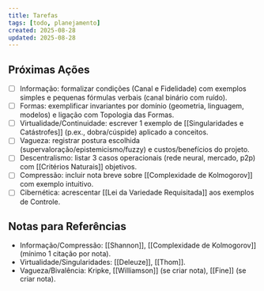 ```yaml
---
title: Tarefas
tags: [todo, planejamento]
created: 2025-08-28
updated: 2025-08-28
---
```


## Próximas Ações
- [ ] Informação: formalizar condições (Canal e Fidelidade) com exemplos simples e pequenas fórmulas verbais (canal binário com ruído).
- [ ] Formas: exemplificar invariantes por domínio (geometria, linguagem, modelos) e ligação com Topologia das Formas.
- [ ] Virtualidade/Continuidade: escrever 1 exemplo de [[Singularidades e Catástrofes]] (p.ex., dobra/cúspide) aplicado a conceitos.
- [ ] Vagueza: registrar postura escolhida (supervaloração/epistemicismo/fuzzy) e custos/benefícios do projeto.
- [ ] Descentralismo: listar 3 casos operacionais (rede neural, mercado, p2p) com [[Critérios Naturais]] objetivos.
- [ ] Compressão: incluir nota breve sobre [[Complexidade de Kolmogorov]] com exemplo intuitivo.
- [ ] Cibernética: acrescentar [[Lei da Variedade Requisitada]] aos exemplos de Controle.

## Notas para Referências
- Informação/Compressão: [[Shannon]], [[Complexidade de Kolmogorov]] (mínimo 1 citação por nota).
- Virtualidade/Singularidades: [[Deleuze]], [[Thom]].
- Vagueza/Bivalência: Kripke, [[Williamson]] (se criar nota), [[Fine]] (se criar nota).
